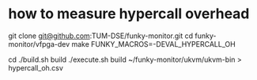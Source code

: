 # how to measure hypercall overhead
  git clone git@github.com:TUM-DSE/funky-monitor.git
  cd funky-monitor/vfpga-dev
  make FUNKY_MACROS=-DEVAL_HYPERCALL_OH

  cd <here>
  ./build.sh build
  ./execute.sh build ~/funky-monitor/ukvm/ukvm-bin > hypercall_oh.csv

